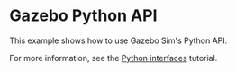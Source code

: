 # Gazebo Python API

This example shows how to use Gazebo Sim's Python API.

For more information, see the
[Python interfaces](https://gazebosim.org/api/gazebo/6.4/python_interfaces.html) tutorial.
